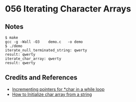 # 056 Iterating Character Arrays

## Notes


```
$ make
gcc -g -Wall -O3    demo.c   -o demo
$ ./demo
iterate_null_terminated_string: qwerty
result: qwerty
iterate_char_array: qwerty
result: qwerty
```


## Credits and References
* [Incrementing pointers for *char in a while loop](https://stackoverflow.com/questions/17101592/incrementing-pointers-for-char-in-a-while-loop)
* [How to Initialize char array from a string](https://stackoverflow.com/questions/963911/how-to-initialize-char-array-from-a-string)
